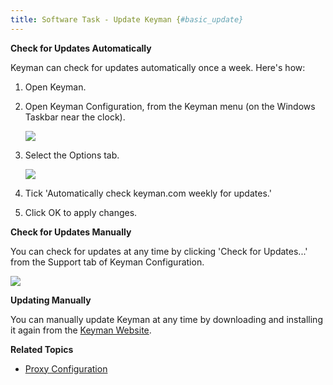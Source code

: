```yaml
---
title: Software Task - Update Keyman {#basic_update}
---
```


**Check for Updates Automatically**

Keyman can check for updates automatically once a week. Here\'s how:

1.  Open Keyman.

2.  Open Keyman Configuration, from the Keyman menu (on the Windows
    Taskbar near the clock).

    ![](desktop_images/menu.png)

3.  Select the Options tab.

    ![](desktop_images/tab-options.png)

4.  Tick \'Automatically check keyman.com weekly for updates.\'

5.  Click OK to apply changes.

**Check for Updates Manually**

You can check for updates at any time by clicking \'Check for
Updates...\' from the Support tab of Keyman Configuration.

![](desktop_images/tab-support.png)

**Updating Manually**

You can manually update Keyman at any time by downloading and installing
it again from the [Keyman Website](https://keyman.com/).

**Related Topics**

-   [Proxy Configuration](../../advanced/proxy_config)
